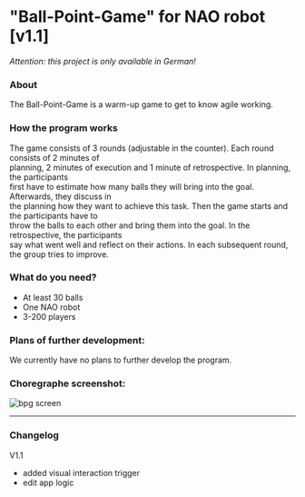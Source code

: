 # "Ball-Point-Game" for NAO robot [v1.1]

*Attention: this project is only available in German!*

### About

The Ball-Point-Game is a warm-up game to get to know agile working. <br>

### How the program works

The game consists of 3 rounds (adjustable in the counter). Each round consists of 2 minutes of <br>
planning, 2 minutes of execution and 1 minute of retrospective. In planning, the participants <br>
first have to estimate how many balls they will bring into the goal. Afterwards, they discuss in <br>
the planning how they want to achieve this task. Then the game starts and the participants have to <br>
throw the balls to each other and bring them into the goal. In the retrospective, the participants <br>
say what went well and reflect on their actions. In each subsequent round, the group tries to improve.

### What do you need?

- At least 30 balls
- One NAO robot
- 3-200 players

### Plans of further development:

We currently have no plans to further develop the program.

### Choregraphe screenshot:
![bpg screen](https://github.com/Humanoid-Robots-as-Edu-Assistants/Ball-Point-Game/assets/68842909/ca5b0041-d5f1-4dc2-b1b7-bdb0b3882952)


---

### Changelog

V1.1
- added visual interaction trigger
- edit app logic
